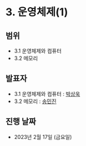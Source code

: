 # 3. 운영체제(1)

## 범위

- 3.1 운영체제와 컴퓨터
- 3.2 메모리


## 발표자

- 3.1 운영체제와 컴퓨터 : [박상욱](https://github.com/hongxeob/CS-Study/blob/main/3.%20%EC%9A%B4%EC%98%81%EC%B2%B4%EC%A0%9C(1)/%EC%9A%B4%EC%98%81%EC%B2%B4%EC%A0%9C(1)_%EB%B0%95%EC%83%81%EC%9A%B1.md)
- 3.2 메모리 : [송민진](https://github.com/hongxeob/CS-Study/blob/main/3.%20%EC%9A%B4%EC%98%81%EC%B2%B4%EC%A0%9C(1)/%EC%9A%B4%EC%98%81%EC%B2%B4%EC%A0%9C(1)_%EC%86%A1%EB%AF%BC%EC%A7%84.md)

## 진행 날짜

- 2023년 2월 17일 (금요일)
